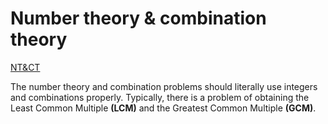# Number theory & combination theory

[NT&CT](https://www.acmicpc.net/step/18)

The number theory and combination problems should literally use integers and combinations properly. 
Typically, there is a problem of obtaining the Least Common Multiple __(LCM)__ and the Greatest Common Multiple __(GCM)__.
